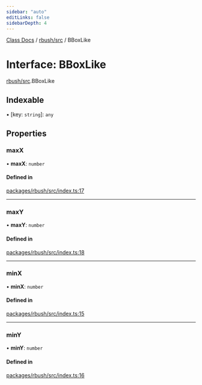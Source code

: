 ```yaml
---
sidebar: "auto"
editLinks: false
sidebarDepth: 4
---
```


[Class Docs](../index.md) / [rbush/src](../modules/rbush_src.md) / BBoxLike

# Interface: BBoxLike

[rbush/src](../modules/rbush_src.md).BBoxLike

## Indexable

▪ [key: `string`]: `any`

## Properties

### maxX

• **maxX**: `number`

#### Defined in

[packages/rbush/src/index.ts:17](https://github.com/sakitam-fdd/wind-layer/blob/fa9bdd2/packages/rbush/src/index.ts#L17)

___

### maxY

• **maxY**: `number`

#### Defined in

[packages/rbush/src/index.ts:18](https://github.com/sakitam-fdd/wind-layer/blob/fa9bdd2/packages/rbush/src/index.ts#L18)

___

### minX

• **minX**: `number`

#### Defined in

[packages/rbush/src/index.ts:15](https://github.com/sakitam-fdd/wind-layer/blob/fa9bdd2/packages/rbush/src/index.ts#L15)

___

### minY

• **minY**: `number`

#### Defined in

[packages/rbush/src/index.ts:16](https://github.com/sakitam-fdd/wind-layer/blob/fa9bdd2/packages/rbush/src/index.ts#L16)
